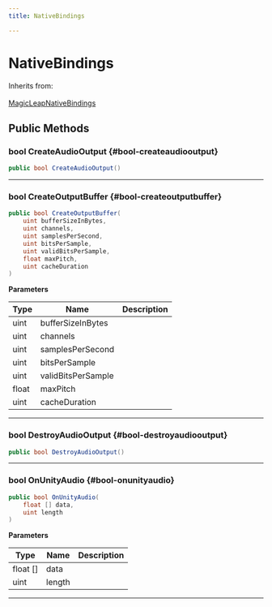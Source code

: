 ```yaml
---
title: NativeBindings

---
```


# NativeBindings







Inherits from: <br></br>[MagicLeapNativeBindings](/versioned_docs/version-22-May-2023/unity-api/api/UnityEngine.XR.MagicLeap.Native/MagicLeapNativeBindings/UnityEngine.XR.MagicLeap.Native.MagicLeapNativeBindings.md)




## Public Methods

### bool CreateAudioOutput {#bool-createaudiooutput}

```csharp
public bool CreateAudioOutput()
```






-----------

### bool CreateOutputBuffer {#bool-createoutputbuffer}

```csharp
public bool CreateOutputBuffer(
    uint bufferSizeInBytes,
    uint channels,
    uint samplesPerSecond,
    uint bitsPerSample,
    uint validBitsPerSample,
    float maxPitch,
    uint cacheDuration
)
```


**Parameters**

| Type | Name  | Description  | 
|--|--|--|
| uint |bufferSizeInBytes||
| uint |channels||
| uint |samplesPerSecond||
| uint |bitsPerSample||
| uint |validBitsPerSample||
| float |maxPitch||
| uint |cacheDuration||






-----------

### bool DestroyAudioOutput {#bool-destroyaudiooutput}

```csharp
public bool DestroyAudioOutput()
```






-----------

### bool OnUnityAudio {#bool-onunityaudio}

```csharp
public bool OnUnityAudio(
    float [] data,
    uint length
)
```


**Parameters**

| Type | Name  | Description  | 
|--|--|--|
| float [] |data||
| uint |length||






-----------


